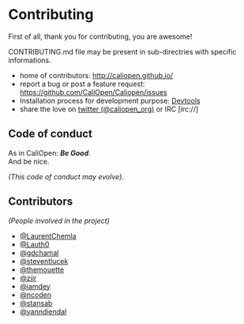 # Contributing

First of all, thank you for contributing, you are awesome!

CONTRIBUTING.md file may be present in sub-directries with specific informations.

* home of contributors: http://caliopen.github.io/
* report a bug or post a feature request: https://github.com/CaliOpen/Caliopen/issues
* Installation process for development purpose: [Devtools](devtools/README.md)
* share the love on [twitter (@caliopen_org)](https://twitter.com/caliopen_org) or IRC [irc://]


## Code of conduct

As in CaliOpen: _**Be Good**_.  
And be nice.

_(This code of conduct may evolve)_.

## Contributors

_(People involved in the project)_

* [@LaurentChemla]()
* [@Lauth0]()
* [@gdchamal]()
* [@steventlucek]()
* [@themouette]()
* [@ziir]()
* [@iamdey]()
* [@ncoden]()
* [@stansab]()
* [@yanndiendal]()
